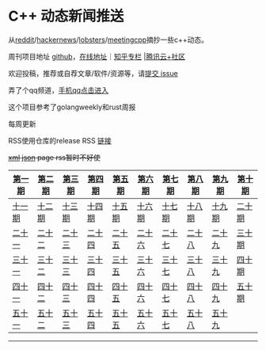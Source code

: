 # C++ 动态新闻推送

从[reddit](https://www.reddit.com/r/cpp/)/[hackernews](https://news.ycombinator.com/)/[lobsters](https://lobste.rs/)/[meetingcpp](https://www.meetingcpp.com/blog/blogroll/)摘抄一些c++动态。

周刊项目地址 [github](https://github.com/wanghenshui/cppweeklynews)，[在线地址](https://wanghenshui.github.io/cppweeklynews/)｜[知乎专栏](https://www.zhihu.com/column/jieyaren) |[腾讯云+社区](https://cloud.tencent.com/developer/column/92884)

欢迎投稿，推荐或自荐文章/软件/资源等，请[提交 issue](https://github.com/wanghenshui/cppweeklynews/issues)

弄了个qq频道，[手机qq点击进入](https://qun.qq.com/qqweb/qunpro/share?_wv=3&_wwv=128&inviteCode=xzjHQ&from=246610&biz=ka)

这个项目参考了golangweekly和rust周报

每周更新

RSS使用仓库的release RSS [链接](https://github.com/wanghenshui/cppweeklynews/releases.atom )

 ~~[xml](https://wanghenshui.github.io/cppweeklynews/feed.xml) [json](https://wanghenshui.github.io/cppweeklynews/feed.xml) page rss暂时不好使~~





| [第一期](./posts/001.md) | [第二期](./posts/002.md) | [第三期](./posts/003.md) | [第四期](./posts/004.md)| [第五期](./posts/005.md) | [第六期](./posts/006.md) | [第七期](./posts/007.md) | [第八期](./posts/008.md) | [第九期](./posts/009.md) | [第十期](./posts/010.md) |
| ------------------------ | ------------------------ | ------------------------ | ------------------------ | ------------------------ | ------------------------ | ------------------------ | ------------------------ | ------------------------ | ------------------------ |
| [十一期](./posts/011.md) | [十二期](./posts/012.md) | [十三期](./posts/013.md) | [十四期](./posts/014.md) | [十五期](./posts/015.md) | [十六期](./posts/016.md) | [十七期](./posts/017.md) | [十八期](./posts/018.md) | [十九期](./posts/019.md) | [二十期](./posts/020.md) |
| [二十一](./posts/021.md) | [二十二](./posts/022.md) | [二十三](./posts/023.md) | [二十四](./posts/024.md) | [二十五](./posts/025.md) | [二十六](./posts/026.md) | [二十七](./posts/027.md) | [二十八](./posts/028.md) | [二十九](./posts/029.md) | [三十期](./posts/030.md) |
| [三十一](./posts/031.md) | [三十二](./posts/032.md) | [三十三](./posts/033.md) | [三十四](./posts/034.md) | [三十五](./posts/035.md) | [三十六](./posts/036.md) | [三十七](./posts/037.md) | [三十八](./posts/038.md) | [三十九](./posts/039.md) | [四十期](./posts/040.md) |
| [四十一](./posts/041.md) | [四十二](./posts/042.md) | [四十三](./posts/043.md) | [四十四](./posts/044.md) | [四十五](./posts/045.md) | [四十六](./posts/046.md) | [四十七](./posts/047.md) | [四十八](./posts/048.md) | [四十九](./posts/049.md) | [五十期](./posts/050.md) |
| [五十一](./posts/051.md) | [五十二](./posts/052.md) | [五十三](./posts/053.md) |  [五十四](./posts/054.md)| [五十五](./posts/055.md) | [五十六](./posts/056.md) | [五十七](./posts/057.md) | [五十八](./posts/058.md) | [五十九](./posts/059.md) |  |




---

